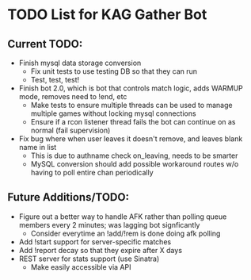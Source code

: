 # TODO List for KAG Gather Bot

## Current TODO:

- Finish mysql data storage conversion
    - Fix unit tests to use testing DB so that they can run
    - Test, test, test!
- Finish bot 2.0, which is bot that controls match logic, adds WARMUP mode, removes need to !end, etc
    - Make tests to ensure multiple threads can be used to manage multiple games without locking mysql connections
    - Ensure if a rcon listener thread fails the bot can continue on as normal (fail supervision)
- Fix bug where when user leaves it doesn't remove, and leaves blank name in list
    - This is due to authname check on_leaving, needs to be smarter
    - MySQL conversion should add possible workaround routes w/o having to poll entire chan periodically

## Future Additions/TODO:

- Figure out a better way to handle AFK rather than polling queue members every 2 minutes; was lagging bot signficantly
    - Consider everytime an !add/!rem is done doing afk polling
- Add !start support for server-specific matches
- Add !report decay so that they expire after X days
- REST server for stats support (use Sinatra)
    - Make easily accessible via API
